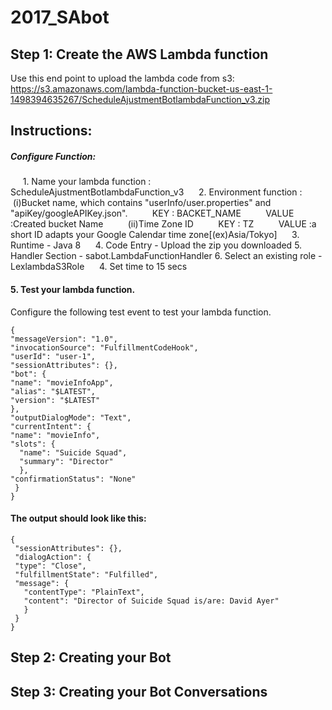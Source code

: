 # 2017_SAbot

## Step 1: Create the AWS Lambda function
Use this end point to upload the lambda code from s3:
https://s3.amazonaws.com/lambda-function-bucket-us-east-1-1498394635267/ScheduleAjustmentBotlambdaFunction_v3.zip

Instructions: 
-------------

##### Configure Function: 

      1. Name your lambda function : ScheduleAjustmentBotlambdaFunction_v3
      2. Environment function : 
          (i)Bucket name, which contains "userInfo/user.properties" and "apiKey/googleAPIKey.json".
          KEY : BACKET_NAME
          VALUE :Created bucket Name
          (ii)Time Zone ID
          KEY : TZ
          VALUE :a short ID adapts your Google Calendar time zone[(ex)Asia/Tokyo]
      3. Runtime - Java 8
      4. Code Entry - Upload the zip you downloaded
      5. Handler Section - sabot.LambdaFunctionHandler
      6. Select an existing role -  LexlambdaS3Role
      4. Set time to 15 secs

#### 5. Test your lambda function. 

Configure the following test event to test your lambda function.

    {
    "messageVersion": "1.0",
    "invocationSource": "FulfillmentCodeHook",
    "userId": "user-1",
    "sessionAttributes": {},
    "bot": {
    "name": "movieInfoApp",
    "alias": "$LATEST",
    "version": "$LATEST"
    },
    "outputDialogMode": "Text",
    "currentIntent": {
    "name": "movieInfo",
    "slots": {
      "name": "Suicide Squad",
      "summary": "Director"
      },
    "confirmationStatus": "None"
     }
    }

#### The output should look like this: 

    {
     "sessionAttributes": {},
     "dialogAction": {
     "type": "Close",
     "fulfillmentState": "Fulfilled",
     "message": {
       "contentType": "PlainText",
       "content": "Director of Suicide Squad is/are: David Ayer"
       }
     }
    }



## Step 2: Creating your Bot

## Step 3: Creating your Bot Conversations

